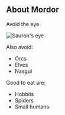 ## About Mordor

Avoid the eye

![Sauron's eye](https://static3.businessinsider.de/image/5bb7aae2dde86711f4306591-1604/sauron.png)

Also avoid: 

- Orcs
- Elves
- Nasgul

Good to eat are:

- Hobbits
- Spiders
- Small humans
